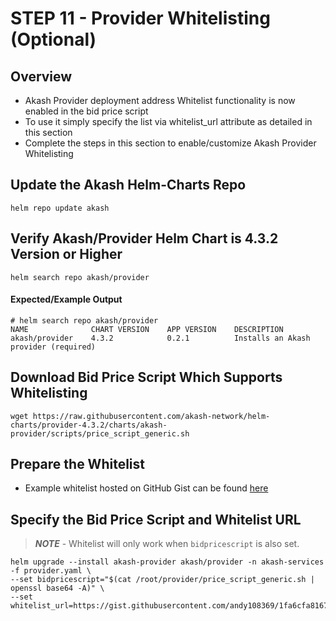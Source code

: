 # STEP 11 - Provider Whitelisting (Optional)

## Overview

* Akash Provider deployment address Whitelist functionality is now enabled in the bid price script
* To use it simply specify the list via whitelist\_url attribute as detailed in this section
* Complete the steps in this section to enable/customize Akash Provider Whitelisting

## Update the Akash Helm-Charts Repo

```
helm repo update akash
```

## Verify Akash/Provider Helm Chart is 4.3.2 Version or Higher

```
helm search repo akash/provider
```

#### Expected/Example Output

```
# helm search repo akash/provider
NAME              CHART VERSION    APP VERSION    DESCRIPTION                          
akash/provider    4.3.2            0.2.1          Installs an Akash provider (required)
```

## Download Bid Price Script Which Supports Whitelisting

```
wget https://raw.githubusercontent.com/akash-network/helm-charts/provider-4.3.2/charts/akash-provider/scripts/price_script_generic.sh
```

## Prepare the Whitelist

* Example whitelist hosted on GitHub Gist can be found [here](https://gist.github.com/andy108369/1fa6cfa81674bce438a450d6c14395ea)

## Specify the Bid Price Script and Whitelist URL

> _**NOTE**_ - Whitelist will only work when `bidpricescript` is also set.

```
helm upgrade --install akash-provider akash/provider -n akash-services -f provider.yaml \
--set bidpricescript="$(cat /root/provider/price_script_generic.sh | openssl base64 -A)" \
--set whitelist_url=https://gist.githubusercontent.com/andy108369/1fa6cfa81674bce438a450d6c14395ea/raw/bc9f564ff9223bb8abf2c521fe330ed7348e6c76/whitelist.txt
```
